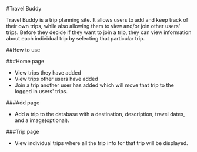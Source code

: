 #Travel Buddy

Travel Buddy is a trip planning site. It allows users to add and keep track of their own trips, while also allowing them to view and/or join other users' trips. Before they decide if they want to join a trip, they can view information about each individual trip by selecting that particular trip.

##How to use

###Home page
* View trips they have added
* View trips other users have added
* Join a trip another user has added which will move that trip to the logged in users' trips.

###Add page
* Add a trip to the database with a destination, description, travel dates, and a image(optional).

###Trip page
* View individual trips where all the trip info for that trip will be displayed.
